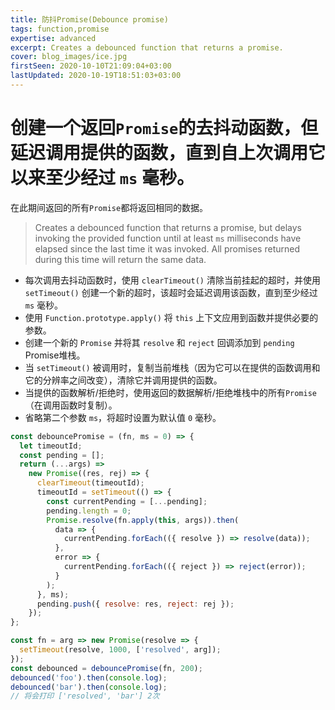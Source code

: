 ```yaml
---
title: 防抖Promise(Debounce promise)
tags: function,promise
expertise: advanced
excerpt: Creates a debounced function that returns a promise.
cover: blog_images/ice.jpg
firstSeen: 2020-10-10T21:09:04+03:00
lastUpdated: 2020-10-19T18:51:03+03:00
---
```


# 创建一个返回`Promise`的去抖动函数，但延迟调用提供的函数，直到自上次调用它以来至少经过 `ms` 毫秒。
在此期间返回的所有`Promise`都将返回相同的数据。

> Creates a debounced function that returns a promise, but delays invoking the provided function until at least `ms` milliseconds have elapsed since the last time it was invoked.
> All promises returned during this time will return the same data.

- 每次调用去抖动函数时，使用 `clearTimeout()` 清除当前挂起的超时，并使用 `setTimeout()` 创建一个新的超时，该超时会延迟调用该函数，直到至少经过 `ms` 毫秒。
- 使用 `Function.prototype.apply()` 将 `this` 上下文应用到函数并提供必要的参数。
- 创建一个新的 `Promise` 并将其 `resolve` 和 `reject` 回调添加到 `pending` Promise堆栈。
- 当 `setTimeout()` 被调用时，复制当前堆栈（因为它可以在提供的函数调用和它的分辨率之间改变），清除它并调用提供的函数。
- 当提供的函数解析/拒绝时，使用返回的数据解析/拒绝堆栈中的所有`Promise`（在调用函数时复制）。
- 省略第二个参数 `ms`，将超时设置为默认值 `0` 毫秒。

```js
const debouncePromise = (fn, ms = 0) => {
  let timeoutId;
  const pending = [];
  return (...args) =>
    new Promise((res, rej) => {
      clearTimeout(timeoutId);
      timeoutId = setTimeout(() => {
        const currentPending = [...pending];
        pending.length = 0;
        Promise.resolve(fn.apply(this, args)).then(
          data => {
            currentPending.forEach(({ resolve }) => resolve(data));
          },
          error => {
            currentPending.forEach(({ reject }) => reject(error));
          }
        );
      }, ms);
      pending.push({ resolve: res, reject: rej });
    });
};
```

```js
const fn = arg => new Promise(resolve => {
  setTimeout(resolve, 1000, ['resolved', arg]);
});
const debounced = debouncePromise(fn, 200);
debounced('foo').then(console.log);
debounced('bar').then(console.log);
// 将会打印 ['resolved', 'bar'] 2次
```
